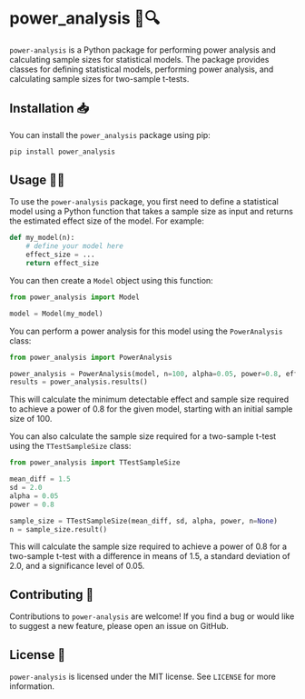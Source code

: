 # power_analysis 💪🔍

`power-analysis` is a Python package for performing power analysis and calculating sample sizes for statistical models. The package provides classes for defining statistical models, performing power analysis, and calculating sample sizes for two-sample t-tests.

## Installation 📥

You can install the `power_analysis` package using pip:

```bash
pip install power_analysis
```

## Usage 🧑‍💻

To use the `power-analysis` package, you first need to define a statistical model using a Python function that takes a sample size as input and returns the estimated effect size of the model. For example:

```python
def my_model(n):
    # define your model here
    effect_size = ...
    return effect_size
```

You can then create a `Model` object using this function:

```python
from power_analysis import Model

model = Model(my_model)
```

You can perform a power analysis for this model using the `PowerAnalysis` class:

```python
from power_analysis import PowerAnalysis

power_analysis = PowerAnalysis(model, n=100, alpha=0.05, power=0.8, effect_size=0.5, iterations=1000)
results = power_analysis.results()
```

This will calculate the minimum detectable effect and sample size required to achieve a power of 0.8 for the given model, starting with an initial sample size of 100.

You can also calculate the sample size required for a two-sample t-test using the `TTestSampleSize` class:

```python
from power_analysis import TTestSampleSize

mean_diff = 1.5
sd = 2.0
alpha = 0.05
power = 0.8

sample_size = TTestSampleSize(mean_diff, sd, alpha, power, n=None)
n = sample_size.result()
```

This will calculate the sample size required to achieve a power of 0.8 for a two-sample t-test with a difference in means of 1.5, a standard deviation of 2.0, and a significance level of 0.05.

## Contributing 🤝

Contributions to `power-analysis` are welcome! If you find a bug or would like to suggest a new feature, please open an issue on GitHub.

## License 📜

`power-analysis` is licensed under the MIT license. See `LICENSE` for more information.

